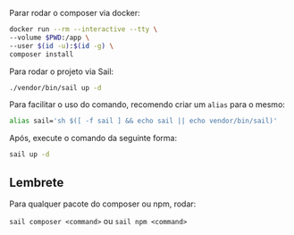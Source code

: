 Parar rodar o composer via docker:

```bash
docker run --rm --interactive --tty \
--volume $PWD:/app \
--user $(id -u):$(id -g) \
composer install
```

Para rodar o projeto via Sail:

```bash
./vendor/bin/sail up -d
```

Para facilitar o uso do comando, recomendo criar um `alias` para o mesmo:

```bash
alias sail='sh $([ -f sail ] && echo sail || echo vendor/bin/sail)'
```

Após, execute o comando da seguinte forma:

```bash
sail up -d
```

## Lembrete

Para qualquer pacote do composer ou npm, rodar:

`sail composer <command>` ou `sail npm <command>`
